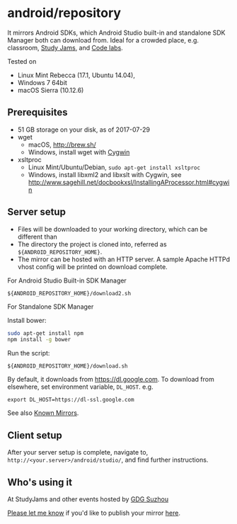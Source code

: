 # android/repository

It mirrors Android SDKs, which Android Studio built-in and
standalone SDK Manager both can download from. Ideal for a crowded place,
e.g. classroom, [Study Jams](http://developerstudyjams.com/),
and [Code labs](https://codelabs.developers.google.com/?cat=Android).

Tested on 

* Linux Mint Rebecca (17.1, Ubuntu 14.04),
* Windows 7 64bit
* macOS Sierra (10.12.6)

## Prerequisites

* 51 GB storage on your disk, as of 2017-07-29
* wget
  * macOS, http://brew.sh/
  * Windows, install wget with [Cygwin](https://cygwin.com/install.html)
* xsltproc
  * Linux Mint/Ubuntu/Debian, ```sudo apt-get install xsltproc```
  * Windows, install libxml2 and libxslt with Cygwin, see http://www.sagehill.net/docbookxsl/InstallingAProcessor.html#cygwin

## Server setup

* Files will be downloaded to your working directory, which can be different than
* The directory the project is cloned into, referred as ```${ANDROID_REPOSITORY_HOME}```.
* The mirror can be hosted with an HTTP server. A sample Apache HTTPd vhost config will be printed on download complete.

For Android Studio Built-in SDK Manager
```
${ANDROID_REPOSITORY_HOME}/download2.sh
```

For Standalone SDK Manager

Install bower:

```bash
sudo apt-get install npm
npm install -g bower
```

Run the script:

```
${ANDROID_REPOSITORY_HOME}/download.sh
```

By default, it downloads from https://dl.google.com. To download from elsewhere,
set environment variable, ```DL_HOST```. e.g.

```
export DL_HOST=https://dl-ssl.google.com
```

See also [Known Mirrors](https://github.com/renfeng/android-repository/wiki/Known-Mirrors).

## Client setup

After your server setup is complete, navigate to, ```http://<your.server>/android/studio/```, and find further instructions.

## Who's using it

At StudyJams and other events hosted by [GDG Suzhou](https://plus.google.com/100160462017014431473)

[Please let me know](mailto:renfeng.cn@gmail.com?subject=a+mirror+built+with+android-repository) if you'd like to publish your mirror [here](https://github.com/renfeng/android-repository).
